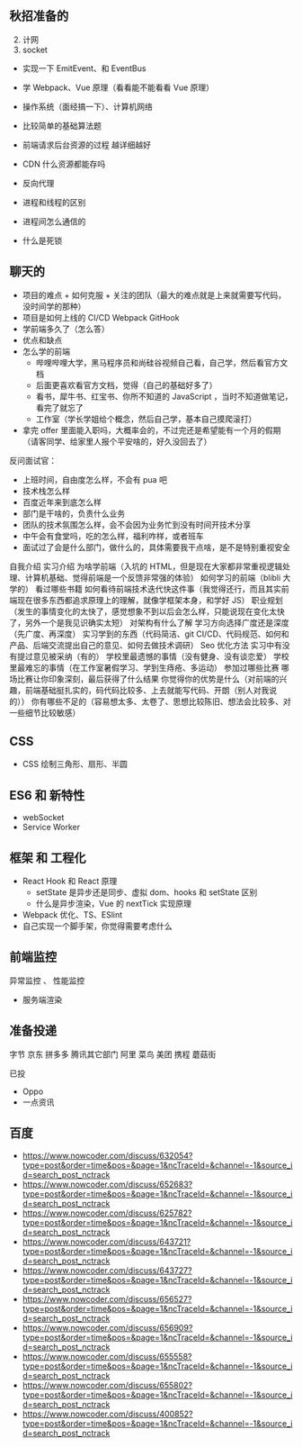 ## 秋招准备的

2. 计网
3. socket

- 实现一下 EmitEvent、和 EventBus
- 学 Webpack、Vue 原理（看看能不能看看 Vue 原理）
- 操作系统（面经搞一下）、计算机网络
- 比较简单的基础算法题
- 前端请求后台资源的过程 越详细越好
- CDN 什么资源都能存吗
- 反向代理

- 进程和线程的区别
- 进程间怎么通信的
- 什么是死锁

## 聊天的

- 项目的难点 + 如何克服 + 关注的团队（最大的难点就是上来就需要写代码，没时间学的那种）
- 项目是如何上线的 CI/CD Webpack GitHook
- 学前端多久了（怎么答）
- 优点和缺点
- 怎么学的前端
  - 哔哩哔哩大学，黑马程序员和尚硅谷视频自己看，自己学，然后看官方文档
  - 后面更喜欢看官方文档，觉得（自己的基础好多了）
  - 看书，犀牛书、红宝书、你所不知道的 JavaScript ，当时不知道做笔记，看完了就忘了
  - 工作室（学长学姐给个概念，然后自己学，基本自己摸爬滚打）
- 拿完 offer 里面能入职吗，大概率会的，不过完还是希望能有一个月的假期（请客同学、给家里人报个平安啥的，好久没回去了）

反问面试官：

- 上班时间，自由度怎么样，不会有 pua 吧
- 技术栈怎么样
- 百度近年来到底怎么样
- 部门是干啥的，负责什么业务
- 团队的技术氛围怎么样，会不会因为业务忙到没有时间开技术分享
- 中午会有食堂吗，吃的怎么样，福利咋样，或者班车
- 面试过了会是什么部门，做什么的，具体需要我干点啥，是不是特别重视安全

自我介绍
实习介绍
为啥学前端（入坑的 HTML，但是现在大家都非常重视逻辑处理、计算机基础、觉得前端是一个反馈非常强的体验）
如何学习的前端（blibli 大学的）
看过哪些书籍
如何看待前端技术迭代快这件事（我觉得还行，而且其实前端现在很多东西都追求原理上的理解，就像学框架本身，和学好 JS）
职业规划（发生的事情变化的太快了，感觉想象不到以后会怎么样，只能说现在变化太快了，另外一个是我见识确实太短）
对架构有什么了解
学习方向选择广度还是深度（先广度、再深度）
实习学到的东西（代码简洁、git CI/CD、代码规范、如何和产品、后端交流提出自己的意见、如何去做技术调研）
Seo 优化方法
实习中有没有提过意见被采纳（有的）
学校里最遗憾的事情（没有健身、没有谈恋爱）
学校里最难忘的事情（在工作室暑假学习、学到生痔疮、多运动）
参加过哪些比赛
哪场比赛让你印象深刻，最后获得了什么结果
你觉得你的优势是什么（对前端的兴趣，前端基础挺扎实的，码代码比较多、上去就能写代码、开朗（别人对我说的））
你有哪些不足的（容易想太多、太卷了、思想比较陈旧、想法会比较多、对一些细节比较敏感）

## CSS

- CSS 绘制三角形、扇形、半圆

## ES6 和 新特性

- webSocket
- Service Worker

## 框架 和 工程化

- React Hook 和 React 原理
  - setState 是异步还是同步、虚拟 dom、hooks 和 setState 区别
  - 什么是异步渲染，Vue 的 nextTick 实现原理
- Webpack 优化、TS、ESlint
- 自己实现一个脚手架，你觉得需要考虑什么

## 前端监控

异常监控 、 性能监控

- 服务端渲染

## 准备投递

字节
京东
拼多多
腾讯其它部门
阿里 菜鸟
美团
携程
蘑菇街

已投

- Oppo
- 一点资讯

## 百度

- https://www.nowcoder.com/discuss/632054?type=post&order=time&pos=&page=1&ncTraceId=&channel=-1&source_id=search_post_nctrack
- https://www.nowcoder.com/discuss/652683?type=post&order=time&pos=&page=1&ncTraceId=&channel=-1&source_id=search_post_nctrack
- https://www.nowcoder.com/discuss/625782?type=post&order=time&pos=&page=1&ncTraceId=&channel=-1&source_id=search_post_nctrack
- https://www.nowcoder.com/discuss/643721?type=post&order=time&pos=&page=1&ncTraceId=&channel=-1&source_id=search_post_nctrack
- https://www.nowcoder.com/discuss/643727?type=post&order=time&pos=&page=1&ncTraceId=&channel=-1&source_id=search_post_nctrack
- https://www.nowcoder.com/discuss/656527?type=post&order=time&pos=&page=1&ncTraceId=&channel=-1&source_id=search_post_nctrack
- https://www.nowcoder.com/discuss/656909?type=post&order=time&pos=&page=1&ncTraceId=&channel=-1&source_id=search_post_nctrack
- https://www.nowcoder.com/discuss/655558?type=post&order=time&pos=&page=1&ncTraceId=&channel=-1&source_id=search_post_nctrack
- https://www.nowcoder.com/discuss/655802?type=post&order=time&pos=&page=1&ncTraceId=&channel=-1&source_id=search_post_nctrack
- https://www.nowcoder.com/discuss/400852?type=post&order=time&pos=&page=1&ncTraceId=&channel=-1&source_id=search_post_nctrack
